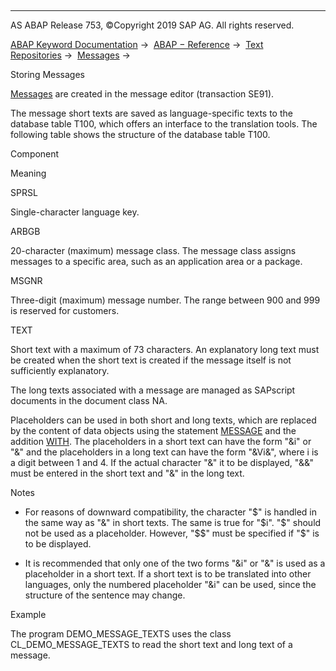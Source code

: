   

* * *

AS ABAP Release 753, ©Copyright 2019 SAP AG. All rights reserved.

[ABAP Keyword Documentation](https://help.sap.com/doc/abapdocu_753_index_htm/7.53/en-US/abenabap.htm) →  [ABAP − Reference](https://help.sap.com/doc/abapdocu_753_index_htm/7.53/en-US/abenabap_reference.htm) →  [Text Repositories](https://help.sap.com/doc/abapdocu_753_index_htm/7.53/en-US/abenabap_texts.htm) →  [Messages](https://help.sap.com/doc/abapdocu_753_index_htm/7.53/en-US/abenabap_messages.htm) → 

Storing Messages

[Messages](https://help.sap.com/doc/abapdocu_753_index_htm/7.53/en-US/abenmessage_glosry.htm "Glossary Entry") are created in the message editor (transaction SE91).

The message short texts are saved as language-specific texts to the database table T100, which offers an interface to the translation tools. The following table shows the structure of the database table T100.

Component

Meaning

SPRSL

Single-character language key.

ARBGB

20-character (maximum) message class. The message class assigns messages to a specific area, such as an application area or a package.

MSGNR

Three-digit (maximum) message number. The range between 900 and 999 is reserved for customers.

TEXT

Short text with a maximum of 73 characters. An explanatory long text must be created when the short text is created if the message itself is not sufficiently explanatory.

The long texts associated with a message are managed as SAPscript documents in the document class NA.

Placeholders can be used in both short and long texts, which are replaced by the content of data objects using the statement [MESSAGE](https://help.sap.com/doc/abapdocu_753_index_htm/7.53/en-US/abapmessage.htm) and the addition [WITH](https://help.sap.com/doc/abapdocu_753_index_htm/7.53/en-US/abapmessage.htm). The placeholders in a short text can have the form "&i" or "&" and the placeholders in a long text can have the form "&Vi&", where i is a digit between 1 and 4. If the actual character "&" it to be displayed, "&&" must be entered in the short text and "&" in the long text.

Notes

-   For reasons of downward compatibility, the character "$" is handled in the same way as "&" in short texts. The same is true for "$i". "$" should not be used as a placeholder. However, "$$" must be specified if "$" is to be displayed.

-   It is recommended that only one of the two forms "&i" or "&" is used as a placeholder in a short text. If a short text is to be translated into other languages, only the numbered placeholder "&i" can be used, since the structure of the sentence may change.

Example

The program DEMO\_MESSAGE\_TEXTS uses the class CL\_DEMO\_MESSAGE\_TEXTS to read the short text and long text of a message.